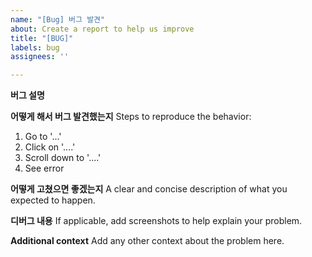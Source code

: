 ```yaml
---
name: "[Bug] 버그 발견"
about: Create a report to help us improve
title: "[BUG]"
labels: bug
assignees: ''

---
```


**버그 설명**


**어떻게 해서 버그 발견했는지**
Steps to reproduce the behavior:
1. Go to '...'
2. Click on '....'
3. Scroll down to '....'
4. See error

**어떻게 고쳤으면 좋겠는지**
A clear and concise description of what you expected to happen.

**디버그 내용**
If applicable, add screenshots to help explain your problem.


**Additional context**
Add any other context about the problem here.

